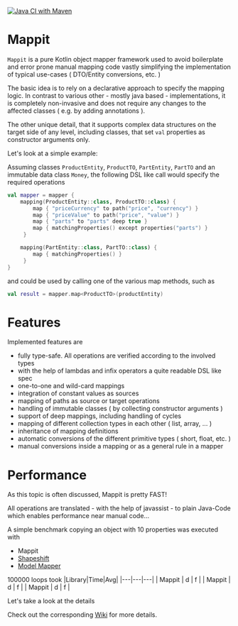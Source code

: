 [![Java CI with Maven](https://github.com/coolsamson7/mappit/actions/workflows/maven.yml/badge.svg)](https://github.com/coolsamson7/mappit/actions/workflows/maven.yml)
# Mappit

`Mappit` is a pure Kotlin object mapper framework used to avoid boilerplate and error prone manual mapping code vastly simplifying the implementation of typical use-cases ( DTO/Entity conversions, etc. )

The basic idea is to rely on a declarative approach to specify the mapping logic. In contrast to various other - mostly java based - implementations, it is completely non-invasive and does not require any changes to the affected classes ( e.g. by adding annotations ).

The other unique detail, that it supports complex data structures on the target side of any level, including classes, that set `val` properties as constructor arguments only.

Let's look at a simple example:

Assuming classes `ProductEntity`, `ProductTO`, `PartEntity`, `PartTO` and an immutable data class `Money`, the following DSL like call would specify the required operations

```kotlin
val mapper = mapper {
    mapping(ProductEntity::class, ProductTO::class) {
        map { "priceCurrency" to path("price", "currency") }
        map { "priceValue" to path("price", "value") }
        map { "parts" to "parts" deep true }
        map { matchingProperties() except properties("parts") }
     }

    mapping(PartEntity::class, PartTO::class) {
        map { matchingProperties() }
     }
}
```
and could be used by calling one of the various map methods, such as

```kotlin
val result = mapper.map<ProductTO>(productEntity)
```

# Features

Implemented features are

* fully type-safe. All operations are verified according to the involved types
* with the help of lambdas and infix operators a quite readable DSL like spec
* one-to-one and wild-card mappings
* integration of constant values as sources
* mapping of paths as source or target operations
* handling of immutable classes ( by collecting constructor arguments )
* support of deep mappings, including handling of cycles
* mapping of different collection types in each other ( list, array, ... )
* inheritance of mapping definitions
* automatic conversions of the different primitive types ( short, float, etc. )
* manual conversions inside a mapping or as a general rule in a mapper

# Performance

As this topic is often discussed, Mappit is pretty FAST!

All operations are translated - with the help of javassist - to plain Java-Code which enables performance near manual code...

A simple benchmark copying an object with 10 properties was executed with
* Mappit
* [Shapeshift](https://github.com/krud-dev/shapeshift)
* [Model Mapper](http://modelmapper.org)

100000 loops took
|Library|Time|Avg|
|---|---|---|
| Mappit | d | f |
| Mappit | d | f |
| Mappit | d | f |


Let's take a look at the details

Check out the corresponding [Wiki](https://github.com/coolsamson7/mappit/wiki) for more details.
